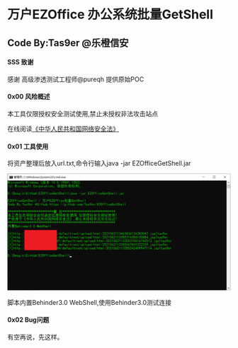 # 万户EZOffice 办公系统批量GetShell

## Code By:Tas9er @乐橙信安

#### SSS 致谢

感谢 高级渗透测试工程师@pureqh 提供原始POC

#### 0x00 风险概述

本工具仅限授权安全测试使用,禁止未授权非法攻击站点

在线阅读[《中华人民共和国网络安全法》](http://wglj.pds.gov.cn//upload/files/2020/4/1415254915.docx)

#### 0x01 工具使用

将资产整理后放入url.txt,命令行输入java -jar EZOfficeGetShell.jar

![01](\image\01.png)

脚本内置Behinder3.0 WebShell,使用Behinder3.0测试连接

#### 0x02 Bug问题

有空再说，先这样。
